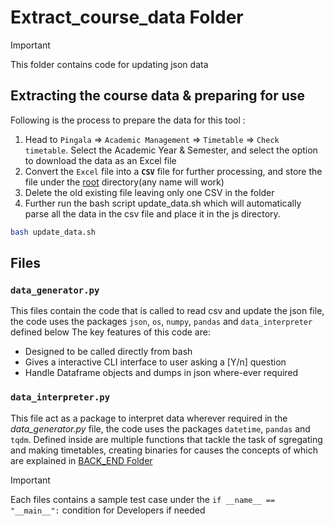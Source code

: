 # Extract_course_data Folder

> [!IMPORTANT]
> This folder contains code for updating json data

## Extracting the course data & preparing for use
Following is the process to prepare the data for this tool :
1. Head to `Pingala` => `Academic Management` => `Timetable` => `Check timetable`. Select the Academic Year & Semester, and select the option to download the data as an Excel file
2. Convert the `Excel` file into a **`CSV`** file for further processing, and store the file under the [root](../) directory(any name will work)
3. Delete the old existing file leaving only one CSV in the folder
4. Further run the bash script update_data.sh which will automatically parse all the data in the csv file and place it in the js directory.
```bash
bash update_data.sh
```

## Files
### **`data_generator.py`**
This files contain the code that is called to read csv and update the json file, the code uses the packages `json`, `os`, `numpy`, `pandas` and `data_interpreter` defined below 
The key features of this code are:
- Designed to be called directly from bash
- Gives a interactive CLI interface to user asking a [Y/n] question
- Handle Dataframe objects and dumps in json where-ever required

### **`data_interpreter.py`**
This file act as a package to interpret data wherever required in the *data_generator.py* file, the code uses the packages `datetime`, `pandas` and `tqdm`. Defined inside are multiple functions that tackle the task of sgregating and making timetables, creating binaries for causes the concepts of which are explained in [BACK_END Folder](../BACK_END/)

> [!IMPORTANT]
> Each files contains a sample test case under the `if __name__ == "__main__":` condition for Developers if needed
